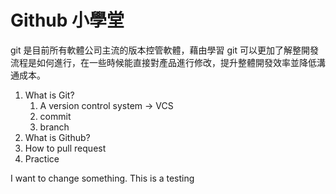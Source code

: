 # Github 小學堂

git 是目前所有軟體公司主流的版本控管軟體，藉由學習 git 可以更加了解整開發流程是如何進行，在一些時候能直接對產品進行修改，提升整體開發效率並降低溝通成本。

1. What is Git?
    1. A version control system → VCS
    2. commit
    3. branch
2. What is Github?
3. How to pull request
4. Practice

I want to change something. This is a testing 
